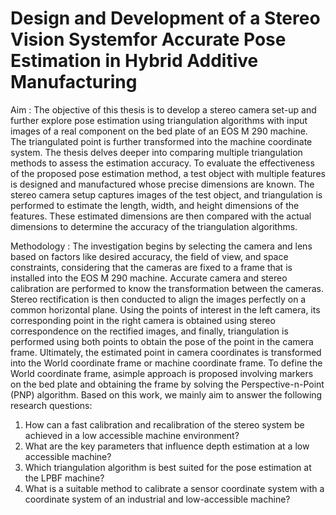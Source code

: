 # Design and Development of a Stereo Vision Systemfor Accurate Pose Estimation in Hybrid Additive Manufacturing

Aim : The objective of this thesis is to develop a stereo camera set-up and further explore pose estimation using triangulation algorithms with input images of a real component on the bed plate of an EOS M 290 machine. The triangulated point is further transformed into the machine coordinate system. The thesis delves deeper into comparing multiple triangulation methods to assess the estimation accuracy. To evaluate the effectiveness of the proposed pose estimation method, a test object with multiple features is designed and manufactured whose precise dimensions are known. The stereo camera setup captures images of the test object, and triangulation is performed to estimate the length, width, and height dimensions of the features. These estimated dimensions are then compared with the actual dimensions to determine the accuracy of the triangulation algorithms. 

Methodology : The investigation begins by selecting the camera and lens based on factors like desired accuracy, the field of view, and space constraints, considering that the cameras are fixed to a frame that is installed into the EOS M 290 machine. Accurate camera and stereo calibration are performed to know the transformation between the cameras. Stereo rectification is then conducted to align the images perfectly on a common horizontal plane. Using the points of interest in the left camera, its corresponding point in the right camera is obtained using stereo correspondence on the rectified images, and finally, triangulation is performed using both points to obtain the pose of the point in the camera frame. Ultimately, the estimated point in camera coordinates is transformed into the World coordinate frame or machine coordinate frame. To define the World coordinate frame, asimple approach is proposed involving markers on the bed plate and obtaining the frame by solving the Perspective-n-Point (PNP) algorithm. Based on this work, we mainly aim to answer the following research questions:

1. How can a fast calibration and recalibration of the stereo system be achieved in a low accessible machine environment?
2. What are the key parameters that influence depth estimation at a low accessible machine?
3. Which triangulation algorithm is best suited for the pose estimation at the LPBF machine?
4. What is a suitable method to calibrate a sensor coordinate system with a coordinate system of an industrial and low-accessible machine?

